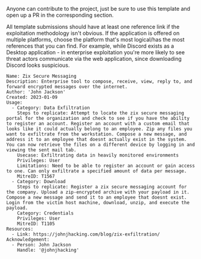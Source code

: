 
Anyone can contribute to the project, just be sure to use this template and open up a PR in the corresponding section. 

All template submissions should have at least one reference link if the exploitation methodology isn't obvious. If the application is offered on multiple platforms, choose the platform that's most logical/has the most references that you can find. For example, while Discord exists as a Desktop application - in enterprise exploitation you're more likely to see threat actors communicate via the web application, since downloading Discord looks suspicious. 

```
Name: Zix Secure Messaging
Description: Enterprise tool to compose, receive, view, reply to, and forward encrypted messages over the internet. 
Author: 'John Jackson'
Created: 2023-01-09
Usage:
  - Category: Data Exfiltration
    Steps to replicate: Attempt to locate the zix secure messaging portal for the organization and check to see if you have the ability to register an account. Register an account with a custom email that looks like it could actually belong to an employee. Zip any files you want to exfiltrate from the workstation. Compose a new message, and address it to an employee that doesnt actually exist in the system. You can now retrieve the files on a different device by logging in and viewing the sent mail tab.
    Usecase: Exfiltrating data in heavily monitored environments
    Privileges: User
    Limitations: Need to be able to register an account or gain access to one. Can only exfiltrate a specified amount of data per message.
    MitreID: T1567
  - Category: Download
    Steps to replicate: Register a zix secure messaging account for the company. Upload a zip-encrypted archive with your payload in it. Compose a new message and send it to an employee that doesnt exist. Login from the victim host machine, download, unzip, and execute the payload. 
    Category: Credentials
    Privileges: User
    MitreID: T1105
Resources:
  - Link: https://johnjhacking.com/blog/zix-exfiltration/
Acknowledgement:
  - Person: John Jackson
    Handle: '@johnjhacking'
```
